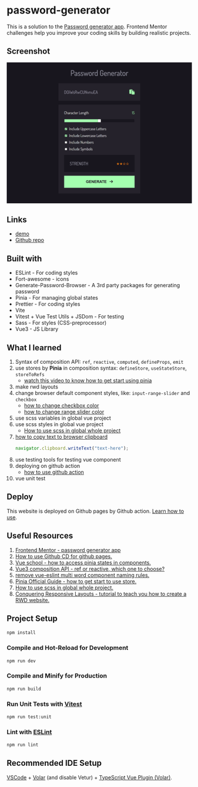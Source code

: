 # password-generator

This is a solution to the [Password generator app](https://www.frontendmentor.io/challenges/password-generator-app-Mr8CLycqjh). Frontend Mentor challenges help you improve your coding skills by building realistic projects. 

## Screenshot

![screenshot of this project](./screenshot.png)

## Links

- [demo](https://cstnaya.github.io/password-generator)
- [Github repo](https://github.com/cstnaya/password-generator)

## Built with

- ESLint - For coding styles
- Fort-awesome - icons
- Generate-Password-Browser - A 3rd party packages for generating password
- Pinia - For managing global states
- Prettier - For coding styles
- Vite
- Vitest + Vue Test Utils + JSDom - For testing
- Sass - For styles (CSS-preprocessor)
- Vue3 - JS Library

## What I learned

1. Syntax of composition API: `ref`, `reactive`, `computed`, `defineProps`, `emit`
2. use stores by **Pinia** in composition syntax: `defineStore`, `useStateStore`, `storeToRefs`
    - [watch this video to know how to get start using pinia](https://vueschool.io/lessons/access-state-from-a-pinia-store)
3. make rwd layouts
4. change browser default component styles, like: `input-range-slider` and `checkbox`
    - [how to change checkbox color](https://stackoverflow.com/a/69057542)
    - [how to change range slider color](https://stackoverflow.com/a/38163892)
5. use scss variables in global vue project
6. use scss styles in global vue project
   - [How to use scss in global whole project](https://ithelp.ithome.com.tw/articles/10301528)
7. [how to copy text to browser clipboard](https://www.w3schools.com/howto/howto_js_copy_clipboard.asp)
    ```javascript
    navigator.clipboard.writeText("text-here");
    ```
8. use testing tools for testing vue component
9.  deploying on github action
    - [how to use github action](https://github.com/marketplace/actions/deploy-to-github-pages)
10. vue unit test

## Deploy
This website is deployed on Github pages by Github action. [Learn how to use](https://github.com/marketplace/actions/deploy-to-github-pages).

## Useful Resources

1. [Frontend Mentor - password generator app](https://www.frontendmentor.io/challenges/password-generator-app-Mr8CLycqjh)
1. [How to use Github CD for github pages.](https://github.com/marketplace/actions/deploy-to-github-pages)
2. [Vue school - how to access pinia states in components.](https://vueschool.io/lessons/access-state-from-a-pinia-store)
3. [Vue3 composition API - ref or reactive, which one to choose?](https://vueschool.io/lessons/access-state-from-a-pinia-store)
4. [remove vue-eslint multi word component naming rules.](https://eslint.vuejs.org/rules/multi-word-component-names.html)
5. [Pinia Official Guide - how to get start to use store.](https://pinia.vuejs.org/core-concepts/)
6. [How to use scss in global whole project.](https://ithelp.ithome.com.tw/articles/10301528)
7. [Conquering Responsive Layouts - tutorial to teach you how to create a RWD website.](https://courses.kevinpowell.co/view/courses/conquering-responsive-layouts)

## Project Setup

```sh
npm install
```

### Compile and Hot-Reload for Development

```sh
npm run dev
```

### Compile and Minify for Production

```sh
npm run build
```

### Run Unit Tests with [Vitest](https://vitest.dev/)

```sh
npm run test:unit
```

### Lint with [ESLint](https://eslint.org/)

```sh
npm run lint
```

## Recommended IDE Setup

[VSCode](https://code.visualstudio.com/) + [Volar](https://marketplace.visualstudio.com/items?itemName=Vue.volar) (and disable Vetur) + [TypeScript Vue Plugin (Volar)](https://marketplace.visualstudio.com/items?itemName=Vue.vscode-typescript-vue-plugin).
